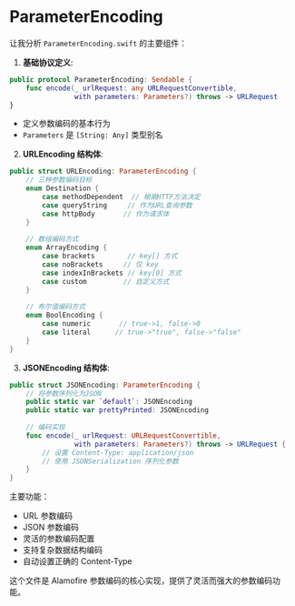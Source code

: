 #  ParameterEncoding

让我分析 `ParameterEncoding.swift` 的主要组件：

1. **基础协议定义**:
```swift
public protocol ParameterEncoding: Sendable {
    func encode(_ urlRequest: any URLRequestConvertible, 
                with parameters: Parameters?) throws -> URLRequest
}
```
- 定义参数编码的基本行为
- `Parameters` 是 `[String: Any]` 类型别名

2. **URLEncoding 结构体**:
```swift
public struct URLEncoding: ParameterEncoding {
    // 三种参数编码目标
    enum Destination {
        case methodDependent  // 根据HTTP方法决定
        case queryString     // 作为URL查询参数
        case httpBody       // 作为请求体
    }
    
    // 数组编码方式
    enum ArrayEncoding {
        case brackets        // key[] 方式
        case noBrackets     // 仅 key
        case indexInBrackets // key[0] 方式
        case custom         // 自定义方式
    }
    
    // 布尔值编码方式
    enum BoolEncoding {
        case numeric       // true->1, false->0
        case literal      // true->"true", false->"false"
    }
}
```

3. **JSONEncoding 结构体**:
```swift
public struct JSONEncoding: ParameterEncoding {
    // 将参数序列化为JSON
    public static var `default`: JSONEncoding
    public static var prettyPrinted: JSONEncoding
    
    // 编码实现
    func encode(_ urlRequest: URLRequestConvertible, 
                with parameters: Parameters?) throws -> URLRequest {
        // 设置 Content-Type: application/json
        // 使用 JSONSerialization 序列化参数
    }
}
```

主要功能：
- URL 参数编码
- JSON 参数编码
- 灵活的参数编码配置
- 支持复杂数据结构编码
- 自动设置正确的 Content-Type

这个文件是 Alamofire 参数编码的核心实现，提供了灵活而强大的参数编码功能。

